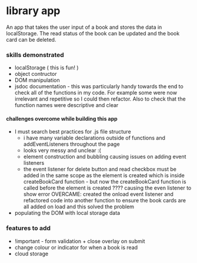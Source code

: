 # library app

An app that takes the user input of a book and stores the data in localStorage. The read status of the book can be updated and the book card can be deleted. 

### skills demonstrated
- localStorage ( this is fun! )
- object contructor
- DOM manipulation 
- jsdoc documentation - this was particularly handy towards the end to check all of the functions in my code. For example some were now irrelevant and repetitive so I could then refactor. Also to check that the function names were descriptive and clear

#### challenges overcome while building this app 
- I must search best practices for .js file structure
    - i have many variable declarations outside of functions and addEventListeners throughout the page
    - looks very messy and unclear :( 
    - element construction and bubbling causing issues on adding event listeners 
    - the event listener for delete button and read checkbox must be added in the same scope as the element is created which is inside createBookCard function - but now the createBookCard function is called before the element is created ???? causing the even listener to show error 
    OVERCAME: created the onload event listener and refactored code into another function to ensure the book cards are all added on load and this solved the problem 
- populating the DOM with local storage data 


### features to add 
- !important - form validation + close overlay on submit 
- change colour or indicator for when a book is read 
- cloud storage 